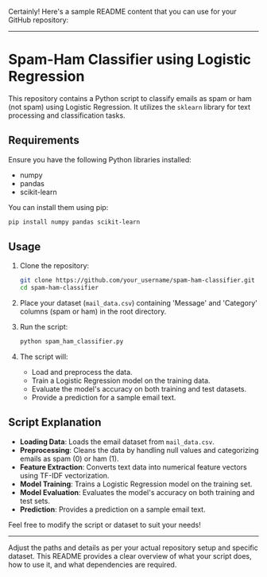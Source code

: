 Certainly! Here's a sample README content that you can use for your GitHub repository:

---

# Spam-Ham Classifier using Logistic Regression

This repository contains a Python script to classify emails as spam or ham (not spam) using Logistic Regression. It utilizes the `sklearn` library for text processing and classification tasks.

## Requirements

Ensure you have the following Python libraries installed:
- numpy
- pandas
- scikit-learn

You can install them using pip:
```bash
pip install numpy pandas scikit-learn
```

## Usage

1. Clone the repository:
   ```bash
   git clone https://github.com/your_username/spam-ham-classifier.git
   cd spam-ham-classifier
   ```

2. Place your dataset (`mail_data.csv`) containing 'Message' and 'Category' columns (spam or ham) in the root directory.

3. Run the script:
   ```bash
   python spam_ham_classifier.py
   ```

4. The script will:
   - Load and preprocess the data.
   - Train a Logistic Regression model on the training data.
   - Evaluate the model's accuracy on both training and test datasets.
   - Provide a prediction for a sample email text.

## Script Explanation

- **Loading Data**: Loads the email dataset from `mail_data.csv`.
- **Preprocessing**: Cleans the data by handling null values and categorizing emails as spam (0) or ham (1).
- **Feature Extraction**: Converts text data into numerical feature vectors using TF-IDF vectorization.
- **Model Training**: Trains a Logistic Regression model on the training set.
- **Model Evaluation**: Evaluates the model's accuracy on both training and test sets.
- **Prediction**: Provides a prediction on a sample email text.

Feel free to modify the script or dataset to suit your needs!

---

Adjust the paths and details as per your actual repository setup and specific dataset. This README provides a clear overview of what your script does, how to use it, and what dependencies are required.
